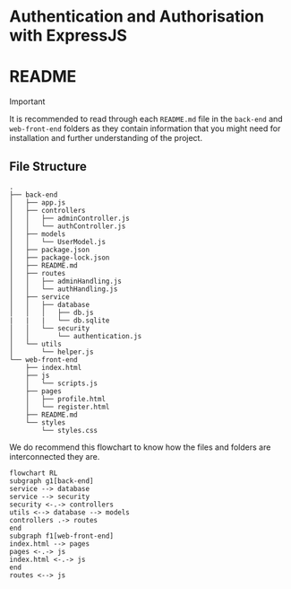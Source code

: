 # Authentication and Authorisation with ExpressJS
# README
> [!IMPORTANT]
> It is recommended to read through each `README.md` file in the `back-end` and `web-front-end` folders as they contain information that you might need for installation and further understanding of the project.
## File Structure

```
.
├── back-end
│   ├── app.js
│   ├── controllers
│   │   ├── adminController.js
│   │   └── authController.js
│   ├── models
│   │   └── UserModel.js
│   ├── package.json
│   ├── package-lock.json
│   ├── README.md
│   ├── routes
│   │   ├── adminHandling.js
│   │   └── authHandling.js
│   ├── service
│   │   ├── database
│   │   │   ├── db.js
|   |   |   └── db.sqlite
│   │   └── security
│   │       └── authentication.js
│   └── utils
│       └── helper.js
└── web-front-end
    ├── index.html
    ├── js
    │   └── scripts.js
    ├── pages
    │   ├── profile.html
    │   └── register.html
    ├── README.md
    └── styles
        └── styles.css

```

We do recommend this flowchart to know how the files and folders are interconnected they are.

```mermaid
flowchart RL
subgraph g1[back-end]
service --> database
service --> security
security <-.-> controllers
utils <--> database --> models
controllers .-> routes
end
subgraph f1[web-front-end]
index.html --> pages
pages <-.-> js
index.html <-.-> js
end
routes <--> js
```
